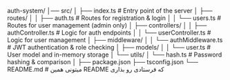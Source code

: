 auth-system/
│── src/
│   ├── index.ts               # Entry point of the server
│   ├── routes/
│   │   ├── auth.ts            # Routes for registration & login
│   │   └── users.ts           # Routes for user management (admin only)
│   ├── controllers/
│   │   ├── authController.ts  # Logic for auth endpoints
│   │   └── userController.ts  # Logic for user management
│   ├── middleware/
│   │   └── authMiddleware.ts  # JWT authentication & role checking
│   ├── models/
│   │   └── user.ts            # User model and in-memory storage
│   └── utils/
│       └── hash.ts            # Password hashing & comparison
│
├── package.json
├── tsconfig.json
└── README.md                  # میتونی همین README که فرستادی رو بذاری
